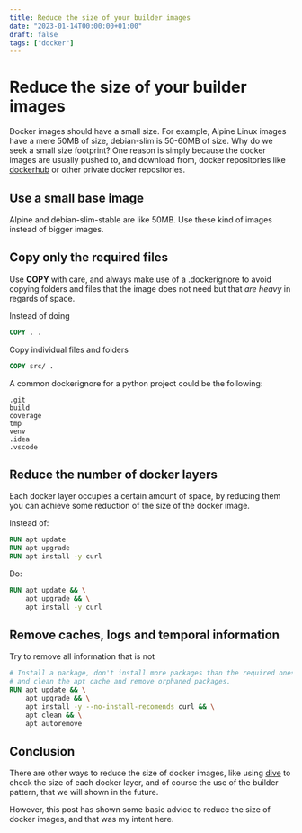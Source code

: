 ```yaml
---
title: Reduce the size of your builder images
date: "2023-01-14T00:00:00+01:00"
draft: false
tags: ["docker"]
---
```


# Reduce the size of your builder images
Docker images should have a small size. For example, Alpine Linux images
have a mere 50MB of size, debian-slim is 50-60MB of size.
Why do we seek a small size footprint? One reason is simply because the
docker images are usually pushed to, and download from, docker repositories like
[dockerhub](https://hub.docker.com/) or other private docker repositories.

## Use a small base image
Alpine and debian-slim-stable are like 50MB. Use these kind of
images instead of bigger images.

## Copy only the required files
Use **COPY** with care, and always make use of a .dockerignore to avoid
copying folders and files that the image does not need but that
*are heavy* in regards of space.

Instead of doing
```dockerfile
COPY . .
```
Copy individual files and folders

```dockerfile
COPY src/ .
```

A common dockerignore for a python project could be the following:
```
.git
build
coverage
tmp
venv
.idea
.vscode
```

## Reduce the number of docker layers
Each docker layer occupies a certain amount of space, by reducing them
you can achieve some reduction of the size of the docker image.

Instead of:

```dockerfile
RUN apt update
RUN apt upgrade
RUN apt install -y curl
```
Do:

```dockerfile
RUN apt update && \
    apt upgrade && \
    apt install -y curl
```

## Remove caches, logs and temporal information
Try to remove all information that is not

```dockerfile
# Install a package, don't install more packages than the required ones
# and clean the apt cache and remove orphaned packages.
RUN apt update && \
    apt upgrade && \
    apt install -y --no-install-recomends curl && \
    apt clean && \
    apt autoremove
```

## Conclusion
There are other ways to reduce the size of docker images,
like using [dive](https://github.com/wagoodman/dive) to check
the size of each docker layer, and of course the use of the
builder pattern, that we will shown in the future.

However, this post has shown some
basic advice to reduce the size of docker images, and that
was my intent here.
